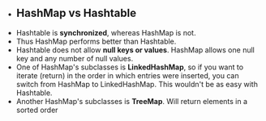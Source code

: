 * ## HashMap vs Hashtable
* Hashtable is **synchronized**, whereas HashMap is not. 
* Thus HashMap performs better than Hashtable.
* Hashtable does not allow **null keys or values**.  HashMap allows one null key and any number of null values.
* One of HashMap's subclasses is **LinkedHashMap**, so if you want to iterate (return) in the order in which entries were inserted, you can switch from HashMap to LinkedHashMap. This wouldn't be as easy with Hashtable.
* Another HashMap's subclasses is **TreeMap**. Will return elements in a sorted order 

